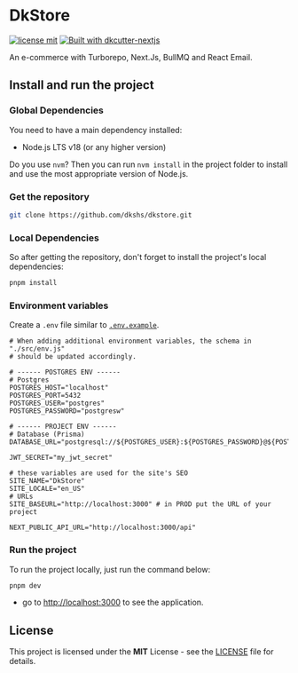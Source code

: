 # DkStore

[![license mit](https://img.shields.io/badge/licence-MIT-7c3aed)](/LICENSE)
[![Built with dkcutter-nextjs](https://img.shields.io/badge/built%20with-DKCutter%20NextJs-7c3aed.svg)](https://github.com/dkshs/dkcutter-nextjs)

An e-commerce with Turborepo, Next.Js, BullMQ and React Email.

## Install and run the project

### Global Dependencies

You need to have a main dependency installed:

- Node.js LTS v18 (or any higher version)

Do you use `nvm`? Then you can run `nvm install` in the project folder to install and use the most appropriate version of Node.js.

### Get the repository

```bash
git clone https://github.com/dkshs/dkstore.git
```

### Local Dependencies

So after getting the repository, don't forget to install the project's local dependencies:

```bash
pnpm install
```

### Environment variables

Create a `.env` file similar to [`.env.example`](./.env.example).

```dotenv
# When adding additional environment variables, the schema in "./src/env.js"
# should be updated accordingly.

# ------ POSTGRES ENV ------
# Postgres
POSTGRES_HOST="localhost"
POSTGRES_PORT=5432
POSTGRES_USER="postgres"
POSTGRES_PASSWORD="postgresw"

# ------ PROJECT ENV ------
# Database (Prisma)
DATABASE_URL="postgresql://${POSTGRES_USER}:${POSTGRES_PASSWORD}@${POSTGRES_HOST}:${POSTGRES_PORT}/postgres"

JWT_SECRET="my_jwt_secret"

# these variables are used for the site's SEO
SITE_NAME="DkStore"
SITE_LOCALE="en_US"
# URLs
SITE_BASEURL="http://localhost:3000" # in PROD put the URL of your project

NEXT_PUBLIC_API_URL="http://localhost:3000/api"
```

### Run the project

To run the project locally, just run the command below:

```bash
pnpm dev
```

- go to <http://localhost:3000> to see the application.

## License

This project is licensed under the **MIT** License - see the [LICENSE](./LICENSE) file for details.
